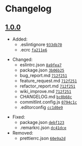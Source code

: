 # Changelog

## [1.0.0](https://github.com/Conqueror-Site-Builder/conqueror-repo-template/tags/v1.0.0)

-   Added:
    -    .eslintignore [`933db70`](https://github.com/Conqueror-Site-Builder/conqueror-repo-template/commit/933db70bc0b70d7e914b609d933843a4bc293a96)
    -   .ecrc [`fa211e6`](https://github.com/Conqueror-Site-Builder/conqueror-repo-template/commit/fa211e69b6ae304bef410704a8ea1d83acbc3e2c)
<!--  -->
-   Changed:
    -   eslintrc.json [`8a9fea7`](https://github.com/Conqueror-Site-Builder/conqueror-repo-template/commit/8a9fea716f7bb5ff92a0ab049ec6dc6ecb610612)
    -   package.json [`3b06b25`](https://github.com/Conqueror-Site-Builder/conqueror-repo-template/commit/3b06b2585d78a5aa6dcea0969d173d17c254684d)
    -   bug_report.md [`712f251`](https://github.com/Conqueror-Site-Builder/conqueror-repo-template/commit/712f25159968b28bcbffd9edf8c0583f47231524#diff-185833cb26d7ac66a4d39042fd576a820c2c2c6d05ad18973bb9c7dce77267c5)
    -   feature_request.md [`712f251`](https://github.com/Conqueror-Site-Builder/conqueror-repo-template/commit/712f25159968b28bcbffd9edf8c0583f47231524#diff-148870715557a13127284f8aeaa28002ed6b034268af13c5d030ab59fd078220)
    -   refactor_report.md [`712f251`](https://github.com/Conqueror-Site-Builder/conqueror-repo-template/commit/712f25159968b28bcbffd9edf8c0583f47231524#diff-d97e2d3ab0308859d51bdb62ccbd6282d1d9af6f2aea0b50f675a88a96ff2bee)
    -   wiki_improve.md [`712f251`](https://github.com/Conqueror-Site-Builder/conqueror-repo-template/commit/712f25159968b28bcbffd9edf8c0583f47231524#diff-e1b5d84641c8af75b79d1238b46a2dd6703e849cb40799081eb7a71c7754c498)
    -   CHANGELOG.md [`bc0b68c`](https://github.com/Conqueror-Site-Builder/conqueror-repo-template/commit/bc0b68c4171d7d089ac33b752093361ce5b16d47)
    -   commitlint.config.js [`0794c1c`](https://github.com/Conqueror-Site-Builder/conqueror-repo-template/commit/0794c1cb0a2743eefbcd881dec5d31a5254d657a)
    -   .editorconfig [`cc1d0e9`](https://github.com/Conqueror-Site-Builder/conqueror-repo-template/commit/cc1d0e98a40265f531d9481bb1ed6c77358c9d7e)
<!--  -->
-   Fixed:
    -   package.json [`debf123`](https://github.com/Conqueror-Site-Builder/conqueror-repo-template/commit/debf123a9b8ae141faf1cf74ddeb265cdd7bfd74)
    -   .remarkrc.json [`dc41dce`](https://github.com/Conqueror-Site-Builder/conqueror-repo-template/commit/dc41dce6aab02ef8afa674776423313117337119)
-   Removed:
    -   prettierrc.json [`60e9a2d`](https://github.com/Conqueror-Site-Builder/conqueror-repo-template/commit/60e9a2d3e4adbe340c604e37340c30be80db18b2)
